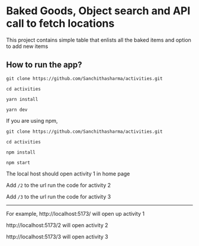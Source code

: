 # Baked Goods, Object search and API call to fetch locations

This project contains simple table that enlists all the baked items and option to add new items


## How to run the app?
```
git clone https://github.com/Sanchithasharma/activities.git

cd activities

yarn install 

yarn dev
```

If you are using npm,
```
git clone https://github.com/Sanchithasharma/activities.git

cd activities

npm install 

npm start
```

The local host should open activity 1 in home page

Add `/2` to the url run the code for activity 2

Add `/3` to the url run the code for activity 3

------------------------------------------------------
For example,
http://localhost:5173/ will open up activity 1

http://localhost:5173/2 will open activity 2

http://localhost:5173/3 will open activity 3



